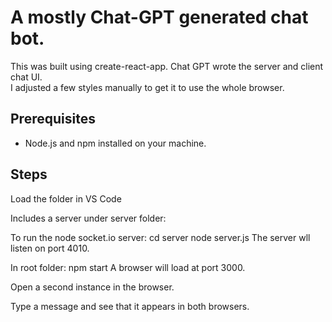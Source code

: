 # A mostly Chat-GPT generated chat bot.

This was built using create-react-app.
Chat GPT wrote the server and client chat UI.  
I adjusted a few styles manually to get it to use the whole browser.

## Prerequisites

- Node.js and npm installed on your machine.

## Steps

Load the folder in VS Code

Includes a server under server folder:

To run the node socket.io server:
  cd server
  node server.js
  The server wll listen on port 4010.

In root folder:
  npm start
  A browser will load at port 3000.

  Open a second instance in the browser.

  Type a message and see that it appears in both browsers.
  


